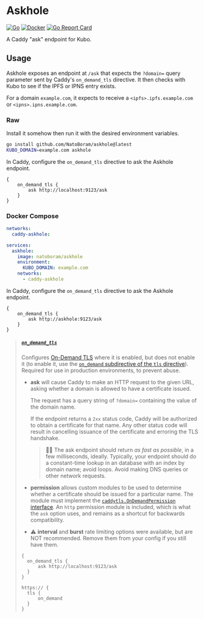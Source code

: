 # Askhole

[![Go](https://github.com/NatoBoram/askhole/actions/workflows/go.yaml/badge.svg)](https://github.com/NatoBoram/askhole/actions/workflows/go.yaml)
[![Docker](https://github.com/NatoBoram/askhole/actions/workflows/docker.yaml/badge.svg)](https://github.com/NatoBoram/askhole/actions/workflows/docker.yaml)
[![Go Report Card](https://goreportcard.com/badge/github.com/NatoBoram/askhole)](https://goreportcard.com/report/github.com/NatoBoram/askhole)

A Caddy "ask" endpoint for Kubo.

## Usage

Askhole exposes an endpoint at `/ask` that expects the `?domain=` query parameter sent by Caddy's `on_demand_tls` directive. It then checks with Kubo to see if the IPFS or IPNS entry exists.

For a domain `example.com`, it expects to receive a `<ipfs>.ipfs.example.com` or `<ipns>.ipns.example.com`.

### Raw

Install it somehow then run it with the desired environment variables.

```sh
go install github.com/NatoBoram/askhole@latest
KUBO_DOMAIN=example.com askhole
```

In Caddy, configure the `on_demand_tls` directive to ask the Askhole endpoint.

```caddy
{
	on_demand_tls {
		ask http://localhost:9123/ask
	}
}
```

### Docker Compose

```yaml
networks:
  caddy-askhole:

services:
  askhole:
    image: natoboram/askhole
    environment:
      KUBO_DOMAIN: example.com
    networks:
      - caddy-askhole
```

In Caddy, configure the `on_demand_tls` directive to ask the Askhole endpoint.

```caddy
{
	on_demand_tls {
		ask http://askhole:9123/ask
	}
}
```

> ##### [`on_demand_tls`](https://caddyserver.com/docs/caddyfile/options#on-demand-tls)
>
> Configures [On-Demand TLS](https://caddyserver.com/docs/automatic-https#on-demand-tls) where it is enabled, but does not enable it (to enable it, use the [`on_demand` subdirective of the `tls` directive](https://caddyserver.com/docs/caddyfile/directives/tls#syntax)). Required for use in production environments, to prevent abuse.
>
> - **ask** will cause Caddy to make an HTTP request to the given URL, asking whether a domain is allowed to have a certificate issued.
>
>   The request has a query string of `?domain=` containing the value of the domain name.
>
>   If the endpoint returns a `2xx` status code, Caddy will be authorized to obtain a certificate for that name. Any other status code will result in cancelling issuance of the certificate and erroring the TLS handshake.
>
>   > 💁‍♂️ The ask endpoint should return _as fast as possible_, in a few milliseconds, ideally. Typically, your endpoint should do a constant-time lookup in an database with an index by domain name; avoid loops. Avoid making DNS queries or other network requests.
>
> - **permission** allows custom modules to be used to determine whether a certificate should be issued for a particular name. The module must implement the [`caddytls.OnDemandPermission` interface](https://pkg.go.dev/github.com/caddyserver/caddy/v2/modules/caddytls#OnDemandPermission). An `http` permission module is included, which is what the `ask` option uses, and remains as a shortcut for backwards compatibility.
> - ⚠️ **interval** and **burst** rate limiting options were available, but are NOT recommended. Remove them from your config if you still have them.
>
> ```caddy
> {
> 	on_demand_tls {
> 		ask http://localhost:9123/ask
> 	}
> }
>
> https:// {
> 	tls {
> 		on_demand
> 	}
> }
> ```
